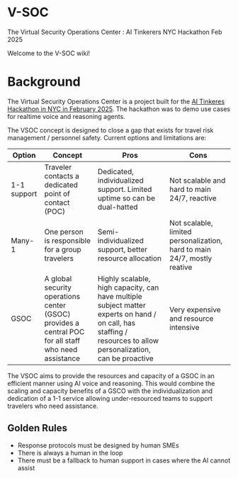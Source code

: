 # V-SOC
The Virtual Security Operations Center : AI Tinkerers NYC Hackathon Feb 2025

Welcome to the V-SOC wiki!


# Background


The Virtual Security Operations Center is a project built for the [AI Tinkeres Hackathon in NYC in February 2025](https://nyc.aitinkerers.org/p/openai-realtime-voice-x-reasoning-hackathon-ai-tinkerers). The hackathon was to demo use cases for realtime voice and reasoning agents.

The VSOC concept is designed to close a gap that exists for travel risk management / personnel safety. Current options and limitations are:

|Option | Concept | Pros | Cons|
|-----|-------|-------|-----|
|1-1 support | Traveler contacts a dedicated point of contact (POC) | Dedicated, individualized support. Limited uptime so can be dual-hatted | Not scalable and hard to main 24/7, reactive |
|Many-1 | One person is responsible for a group travelers | Semi-individualized support, better resource allocation | Not scalable, limited personalization, hard to main 24/7, mostly reative |
|GSOC | A global security operations center (GSOC) provides a central POC for all staff who need assistance | Highly scalable, high capacity, can have multiple subject matter experts on hand / on call, has staffing / resources to allow personalization, can be proactive | Very expensive and resource intensive |

The VSOC aims to provide the resources and capacity of a GSOC in an efficient manner using AI voice and reasoning. This would combine the scaling and capacity benefits of a GSCO with the individualization and dedication of a 1-1 service allowing under-resourced teams to support travelers who need assistance.

## Golden Rules

* Response protocols must be designed by human SMEs
* There is always a human in the loop
* There must be a fallback to human support in cases where the AI cannot assist

